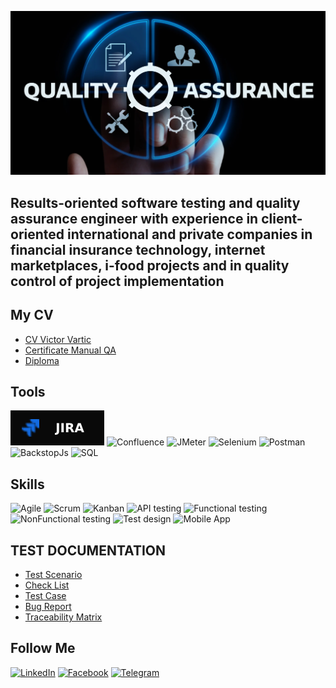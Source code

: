![Header](https://github.com/VictorvarTIC/VictorvarTIC/blob/main/assets/img.webp)

## Results-oriented software testing and quality assurance engineer with experience in client-oriented international and private companies in financial insurance technology, internet marketplaces, i-food projects and in quality control of project implementation

## My CV
- [CV Victor Vartic](https://drive.google.com/file/d/1myd3JO8AwSH8BPuGVrk_vLmXFr_TRdlm/view?usp=drivesdk)
- [Certificate Manual QA](https://drive.google.com/file/d/1_S4s25w0nTufAeUDAh5gIGXUPgQuUTT3/view?usp=share_link)
- [Diploma](https://drive.google.com/file/d/1lRdF4KMsXJQg-_8S4Qh_IIi3FNjNdKql/view?usp=share_link)

## Tools 
![Jira](https://github.com/VictorvarTIC/VictorvarTIC/blob/main/assets/Jira-090909.svg)
![Confluence](https://img.shields.io/badge/-confluence-090909?style=for-the-badge&logo=confluence&logoColor=235FB5)
![JMeter](https://img.shields.io/badge/-JMeter-090909?style=for-the-badge&logo=JMeter&logoColor=D0184C)
![Selenium](https://img.shields.io/badge/-Selenium-090909?style=for-the-badge&logo=Selenium&logoColor=1CD018)
![Postman](https://img.shields.io/badge/Postman-090909?style=for-the-badge&logo=postman&logoColor=f76935)
![BackstopJs](https://img.shields.io/badge/-BackstopJs-090909?style=for-the-badge&logo=BackstopJs&logoColor=235FB5)
![SQL](https://img.shields.io/badge/MySQL-090909?style=for-the-badge&logo=mysql&logoColor=00618a)

## Skills
![Agile](https://img.shields.io/badge/-Agile-090909?style=for-the-badge&logo=Agile&logoColor=235FB5)
![Scrum](https://img.shields.io/badge/-Scrum-090909?style=for-the-badge&logo=Scrum&logoColor=235FB5)
![Kanban](https://img.shields.io/badge/-Kanban-090909?style=for-the-badge&logo=Kanban&logoColor=235FB5)
![API testing](https://img.shields.io/badge/-APItesting-090909?style=for-the-badge&logo=APItesting&logoColor=235FB5)
![Functional testing](https://img.shields.io/badge/-Functionaltesting-090909?style=for-the-badge&logo=Functionaltesting&logoColor=235FB5)
![NonFunctional testing](https://img.shields.io/badge/-NonFunctionaltesting-090909?style=for-the-badge&logo=NonFunctionaltesting&logoColor=235FB5)
![Test design](https://img.shields.io/badge/-Testdesign-090909?style=for-the-badge&logo=Testdesign&logoColor=235FB5)
![Mobile App](https://img.shields.io/badge/-MobileApp-090909?style=for-the-badge&logo=MobileApp&logoColor=235FB5)

## TEST DOCUMENTATION
- [Test Scenario](https://docs.google.com/spreadsheets/d/1GW4QyduFCagGbJVqaGnhqc7Hp-r_Lfhfwz4mS3fmtkM/edit?usp=share_link)
- [Check List](https://docs.google.com/spreadsheets/d/1yZ-WP_VzATcvE80mwIRE-dhCB6Iw9ANVGJwggT181To/edit?usp=share_link)
- [Test Case](https://docs.google.com/spreadsheets/d/1GCeh0ZTdcDl6EqrOeIO-cFyKn3780_fgS4W6l1So77s/edit?usp=share_link)
- [Bug Report](https://docs.google.com/spreadsheets/d/1udw86qDn7U57NcIA0TckAva_hKaYOyq927CT8XIvE_w/edit?usp=share_link)
- [Traceability Matrix](https://docs.google.com/spreadsheets/d/16gNA5sXXSDz3dmLG3lq-U2sn3IwgZGZvkCkI_aiyqDk/edit?usp=share_link)


## Follow Me
[![LinkedIn](https://img.shields.io/badge/Linkedin-090909?style=for-the-badge&logo=linkedin&logoColor=0073b1)](https://www.linkedin.com/in/victor-vartic-73442222a/)
[![Facebook](https://img.shields.io/badge/-Facebook-090909?style=for-the-badge&logo=Facebook&logoColor=0F1574)](https://www.facebook.com/victor.vartik)
[![Telegram](https://img.shields.io/badge/Telegram-090909?style=for-the-badge&logo=telegram&logoColor=31a5db)](https://t.me/VictorVartic)

